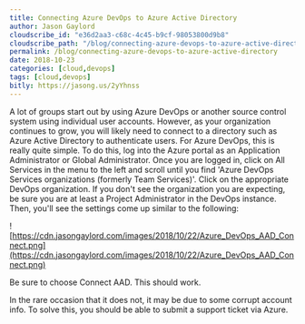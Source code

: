 ```yaml
---
title: Connecting Azure DevOps to Azure Active Directory
author: Jason Gaylord
cloudscribe_id: "e36d2aa3-c68c-4c45-b9cf-98053800d9b8"
cloudscribe_path: "/blog/connecting-azure-devops-to-azure-active-directory"
permalink: /blog/connecting-azure-devops-to-azure-active-directory
date: 2018-10-23
categories: [cloud,devops]
tags: [cloud,devops]
bitly: https://jasong.us/2yYhnss
---
```


A lot of groups start out by using Azure DevOps or another source control system using individual user accounts. However, as your organization continues to grow, you will likely need to connect to a directory such as Azure Active Directory to authenticate users. For Azure DevOps, this is really quite simple. To do this, log into the Azure portal as an Application Administrator or Global Administrator. Once you are logged in, click on All Services in the menu to the left and scroll until you find 'Azure DevOps Services organizations (formerly Team Services)'. Click on the appropriate DevOps organization. If you don't see the organization you are expecting, be sure you are at least a Project Administrator in the DevOps instance. Then, you'll see the settings come up similar to the following:

![https://cdn.jasongaylord.com/images/2018/10/22/Azure_DevOps_AAD_Connect.png](https://cdn.jasongaylord.com/images/2018/10/22/Azure_DevOps_AAD_Connect.png)

Be sure to choose Connect AAD. This should work.

In the rare occasion that it does not, it may be due to some corrupt account info. To solve this, you should be able to submit a support ticket via Azure.